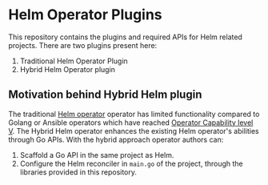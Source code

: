 # Helm Operator Plugins

This repository contains the plugins and required APIs for Helm related projects. There are two plugins present here:

1. Traditional Helm Operator Plugin
2. Hybrid Helm Operator plugin

## Motivation behind Hybrid Helm plugin

The traditional [Helm operator][helm_sdk] operator has limited functionality compared to Golang or Ansible operators which have reached [Operator Capability level V][capability_level].  The Hybrid Helm operator enhances the existing Helm operator's abilities through Go APIs. With the hybrid approach operator authors can:

1. Scaffold a Go API in the same project as Helm.
2. Configure the Helm reconciler in `main.go` of the project, through the libraries provided in this repository. 

[helm_sdk]: https://sdk.operatorframework.io/docs/building-operators/helm/
[capability_level]: https://sdk.operatorframework.io/docs/overview/operator-capabilities/